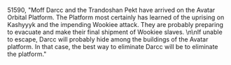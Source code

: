 ﻿51590, "Moff Darcc and the Trandoshan Pekt have arrived on the Avatar Orbital Platform.  The Platform most certainly has learned of the uprising on Kashyyyk and the impending Wookiee attack.  They are probably preparing to evacuate and make their final shipment of Wookiee slaves. \n\nIf unable to escape, Darcc will probably hide among the buildings of the Avatar platform. In that case, the best way to eliminate Darcc will be to eliminate the platform."

